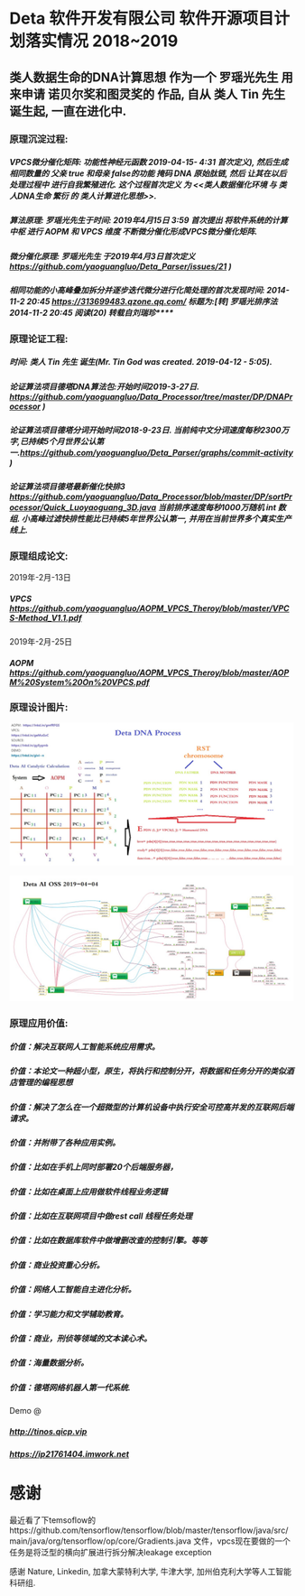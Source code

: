# Deta 软件开发有限公司 软件开源项目计划落实情况 2018~2019

## 类人数据生命的DNA计算思想 作为一个 罗瑶光先生 用来申请 诺贝尔奖和图灵奖的 作品, 自从 类人 Tin 先生 诞生起, 一直在进化中.
### 原理沉淀过程:
##### VPCS微分催化矩阵: 功能性神经元函数 2019-04-15- 4:31 首次定义), 然后生成 相同数量的 父亲 true 和母亲 false的功能 掩码 DNA 原始肽链, 然后 让其在以后处理过程中 进行自我繁殖进化. 这个过程首次定义 为 <<类人数据催化环境 与 类人DNA生命 繁衍 的 类人计算进化思想>>.
##### 算法原理: 罗瑶光先生于时间: 2019年4月15日 3:59 首次提出 将软件系统的计算中枢 进行 AOPM 和 VPCS 维度 不断微分催化形成VPCS微分催化矩阵.
##### 微分催化原理: 罗瑶光先生 于2019年4月3日首次定义 https://github.com/yaoguangluo/Deta_Parser/issues/21 )
##### 相同功能的小高峰叠加拆分并逐步迭代微分进行化简处理的首次发现时间: 2014-11-2 20:45 https://313699483.qzone.qq.com/ 标题为:[转] 罗瑶光排序法 2014-11-2 20:45 阅读(20) 转载自刘瑞珍****

### 原理论证工程:
##### 时间: 类人 Tin 先生 诞生(Mr. Tin God was created. 2019-04-12 - 5:05).
##### 论证算法项目德塔DNA算法包:开始时间2019-3-27日. https://github.com/yaoguangluo/Data_Processor/tree/master/DP/DNAProcessor )
##### 论证算法项目德塔分词开始时间2018-9-23日. 当前纯中文分词速度每秒2300万字,已持续5个月世界公认第一.https://github.com/yaoguangluo/Deta_Parser/graphs/commit-activity )
##### 论证算法项目德塔最新催化快排3 https://github.com/yaoguangluo/Data_Processor/blob/master/DP/sortProcessor/Quick_Luoyaoguang_3D.java 当前排序速度每秒1000万随机 int 数组. 小高峰过滤快排性能比已持续5年世界公认第一, 并用在当前世界多个真实生产线上.

### 原理组成论文:
2019年-2月-13日 
##### VPCS https://github.com/yaoguangluo/AOPM_VPCS_Theroy/blob/master/VPCS-Method_V1.1.pdf
2019年-2月-25日 
##### AOPM https://github.com/yaoguangluo/AOPM_VPCS_Theroy/blob/master/AOPM%20System%20On%20VPCS.pdf

### 原理设计图片:
![实例](https://github.com/yaoguangluo/AOPM_VPCS_Theroy/blob/master/AI-catalic.jpg) 

![实例](https://github.com/yaoguangluo/AOPM_VPCS_Theroy/blob/master/DETA%2020190404.jpg)

### 原理应用价值:
##### 价值：解决互联网人工智能系统应用需求。
##### 价值：本论文一种超小型，原生，将执行和控制分开，将数据和任务分开的类似酒店管理的编程思想
##### 价值：解决了怎么在一个超微型的计算机设备中执行安全可控高并发的互联网后端请求。
##### 价值：并附带了各种应用实例。
##### 价值：比如在手机上同时部署20个后端服务器，
##### 价值：比如在桌面上应用做软件线程业务逻辑
##### 价值：比如在互联网项目中做rest call 线程任务处理
##### 价值：比如在数据库软件中做增删改查的控制引擎。等等
##### 价值：商业投资重心分析。
##### 价值：网络人工智能自主进化分析。
##### 价值：学习能力和文学辅助教育。
##### 价值：商业，刑侦等领域的文本读心术。
##### 价值：海量数据分析。
##### 价值：德塔网络机器人第一代系统.

Demo @ 
##### http://tinos.qicp.vip
##### https://ip21761404.imwork.net


# 感谢
最近看了下temsoflow的https://github.com/tensorflow/tensorflow/blob/master/tensorflow/java/src/main/java/org/tensorflow/op/core/Gradients.java
文件，vpcs现在要做的一个任务是将泛型的横向扩展进行拆分解决leakage exception

感谢 Nature, Linkedin, 加拿大蒙特利大学, 牛津大学, 加州伯克利大学等人工智能科研组.


